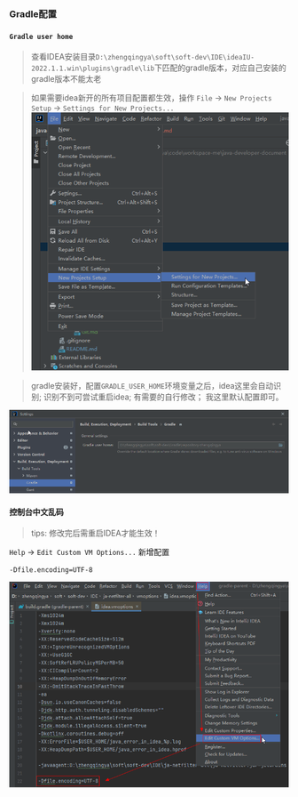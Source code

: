 ### Gradle配置

#### `Gradle user home`

> 查看IDEA安装目录`D:\zhengqingya\soft\soft-dev\IDE\ideaIU-2022.1.1.win\plugins\gradle\lib`下匹配的gradle版本，对应自己安装的gradle版本不能太老

> 如果需要idea新开的所有项目配置都生效，操作 `File` -> `New Projects Setup` -> `Settings for New Projects...`
> ![idea-set-new-projects.png](images/idea-set-new-projects.png)

> gradle安装好，配置`GRADLE_USER_HOME`环境变量之后，idea这里会自动识别;
> 识别不到可尝试重启idea;
> 有需要的自行修改；
> 我这里默认配置即可。

![idea-gradle-user-home.png](images/idea-gradle-user-home.png)

#### 控制台中文乱码

> tips: 修改完后需重启IDEA才能生效！

`Help` -> `Edit Custom VM Options...` 新增配置

```
-Dfile.encoding=UTF-8
```

![idea-gradle-utf-8.png](images/idea-gradle-utf-8.png)